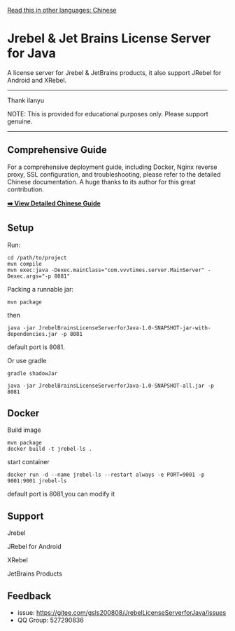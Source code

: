 [Read this in other languages: Chinese](README_ZH.md)

# Jrebel & Jet Brains License Server for Java

A license server for Jrebel & JetBrains products, it also support JRebel for Android and XRebel.

***
Thank ilanyu

NOTE: This is provided for educational purposes only. Please support genuine.
***

## Comprehensive Guide
For a comprehensive deployment guide, including Docker, Nginx reverse proxy, SSL configuration, and troubleshooting, please refer to the detailed Chinese documentation. A huge thanks to its author for this great contribution.

**[➡️ View Detailed Chinese Guide](README_ZH.md)**

## Setup
Run:
```
cd /path/to/project
mvn compile 
mvn exec:java -Dexec.mainClass="com.vvvtimes.server.MainServer" -Dexec.args="-p 8081"
```
Packing a runnable jar:
```
mvn package
```
then
```
java -jar JrebelBrainsLicenseServerforJava-1.0-SNAPSHOT-jar-with-dependencies.jar -p 8081
```
default port is 8081.

Or use gradle
```
gradle shadowJar

java -jar JrebelBrainsLicenseServerforJava-1.0-SNAPSHOT-all.jar -p 8081
```
## Docker
Build image
```
mvn package 
docker build -t jrebel-ls .
```

start container
```
docker run -d --name jrebel-ls --restart always -e PORT=9001 -p 9001:9001 jrebel-ls
```
default port is 8081,you can modify it
## Support

Jrebel

JRebel for Android

XRebel

JetBrains Products

## Feedback

+ issue: https://gitee.com/gsls200808/JrebelLicenseServerforJava/issues
+ QQ Group: 527290836